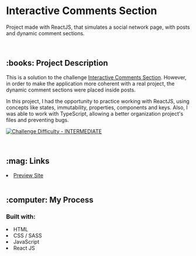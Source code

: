 # Interactive Comments Section

<p>Project made with ReactJS, that simulates a social network page, with posts and dynamic comment sections.</p>
<br/>
<h2>:books: Project Description</h2>
<p>This is a solution to the challenge <a href="https://www.frontendmentor.io/challenges/interactive-comments-section-iG1RugEG9" target="_blank">Interactive Comments Section</a>. However, in order to make the application more coherent with a real project, the dynamic comment sections were placed inside posts.</p>

<p>In this project, I had the opportunity to practice working with ReactJS, using concepts like states, immutability, properties, components and keys. Also, I was able to work with TypeScript, allowing a better organization project's files and preventing bugs.</p>

<p dir="auto"><a href="https://www.frontendmentor.io/challenges?difficulties=4" rel="nofollow"><img src="https://camo.githubusercontent.com/2f6759402e9f7625555fa5f32350ff20062bf34c3a829d2398075c44fe98be85/68747470733a2f2f696d672e736869656c64732e696f2f62616467652f446966666963756c74792d494e5445524d4544494154452d6631623630343f7374796c653d666f722d7468652d6261646765266c6f676f3d66726f6e74656e646d656e746f72" alt="Challenge Difficulty - INTERMEDIATE" data-canonical-src="https://img.shields.io/badge/Difficulty-INTERMEDIATE-f1b604?style=for-the-badge&amp;logo=frontendmentor" style="max-width: 100%;"></a></p>
<p dir="auto"> </p>
<br/>
<h2>:mag: Links</h2>
<li><a href="https://maricastroc-interactive-post-comments.netlify.app/" target="_blank">Preview Site</a></li>
<br/>
<h2>:computer: My Process</h2>
<h3>Built with:</h3>
<li>HTML</li>
<li>CSS / SASS</li>
<li>JavaScript</li>
<li>React JS
